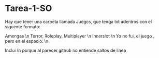 # Tarea-1-SO

Hay que tener una carpeta llamada Juegos, que tenga txt adentros con el siguente formato:

Amongas \n
Terror, Roleplay, Multiplayer \n
Innerslot \n
Yo no fui, el juego , pero en el espacio. \n

Inclui \n porque al parecer github no entiende saltos de linea
